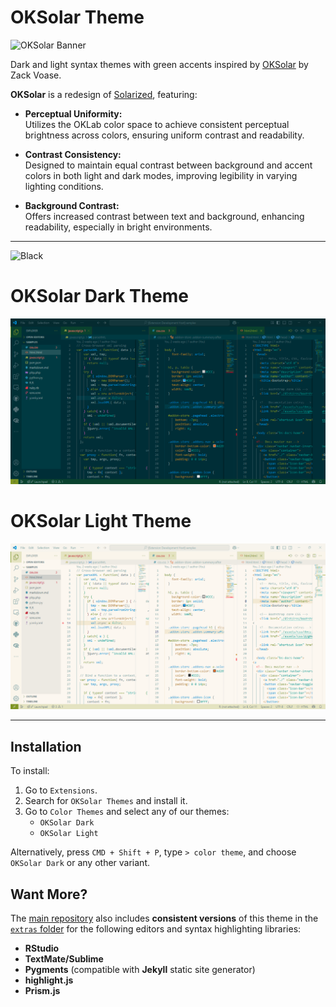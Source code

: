 # OKSolar Theme

![OKSolar
Banner](https://raw.githubusercontent.com/dieghernan/oksolar-theme/main/static/banner.png)

Dark and light syntax themes with green accents inspired by
[OKSolar](https://meat.io/oksolar) by Zack Voase.

**OKSolar** is a redesign of
[Solarized](https://ethanschoonover.com/solarized/), featuring:

- **Perceptual Uniformity:**  
  Utilizes the OKLab color space to achieve consistent perceptual brightness across colors, ensuring uniform contrast and readability.  

- **Contrast Consistency:**  
  Designed to maintain equal contrast between background and accent colors in both light and dark modes, improving legibility in varying lighting conditions.  

- **Background Contrast:**  
  Offers increased contrast between text and background, enhancing readability, especially in bright environments.  

--------------------------------------------------------------------------------

![Black](https://raw.githubusercontent.com/dieghernan/oksolar-theme/main/static/screenshot-black.png)

# OKSolar Dark Theme

![Dark](https://raw.githubusercontent.com/dieghernan/oksolar-theme/main/static/screenshot-dark.png)

# OKSolar Light Theme

![Light](https://raw.githubusercontent.com/dieghernan/oksolar-theme/main/static/screenshot-light.png)


--------------------------------------------------------------------------------

## Installation

To install:

1.  Go to `Extensions`.
2.  Search for `OKSolar Themes` and install it.
3.  Go to `Color Themes` and select any of our themes:
    -   `OKSolar Dark`
    -   `OKSolar Light`

Alternatively, press `CMD + Shift + P`, type `> color theme`, and choose
`OKSolar Dark` or any other variant.

## Want More?

The [main repository](https://github.com/dieghernan/oksolar-theme) also
includes **consistent versions** of this theme in the [`extras`
folder](https://github.com/dieghernan/oksolar-theme/tree/main/extras) for the
following editors and syntax highlighting libraries:

-   **RStudio**
-   **TextMate/Sublime**
-   **Pygments** (compatible with **Jekyll** static site generator)
-   **highlight.js**
-   **Prism.js**
